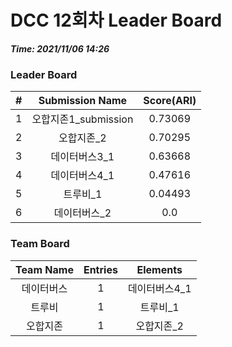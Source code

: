 # DCC 12회차 Leader Board
***Time: 2021/11/06 14:26***

### Leader Board

|#|Submission Name|Score(ARI)|
|:---:|:---:|:---:|
|1|오합지존1_submission|0.73069|
|2|오합지존_2|0.70295|
|3|데이터버스3_1|0.63668|
|4|데이터버스4_1|0.47616|
|5|트루비_1|0.04493|
|6|데이터버스_2|0.0|

### Team Board

|Team Name|Entries|Elements|
|:---:|:---:|:---:|
|데이터버스|1|데이터버스4_1|
|트루비|1|트루비_1|
|오합지존|1|오합지존_2|
